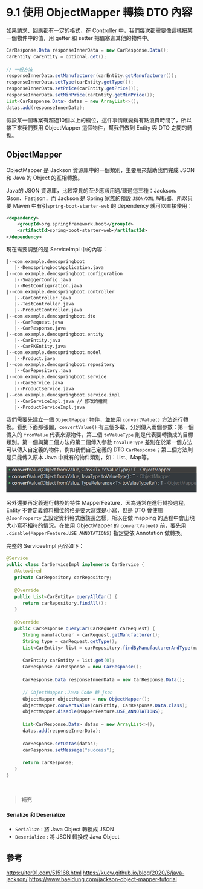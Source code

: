 # 9.1 使用 ObjectMapper 轉換 DTO 內容
如果請求、回應都有一定的格式，在 Controller 中，我們每次都需要像這樣把某一個物件中的值，用 getter 和 setter 把值塞進其他的物件中。

```java
CarResponse.Data responseInnerData = new CarResponse.Data();
CarEntity carEntity = optional.get();

// 一般方法
responseInnerData.setManufacturer(carEntity.getManufacturer());
responseInnerData.setType(carEntity.getType());
responseInnerData.setPrice(carEntity.getPrice());
responseInnerData.setMinPrice(carEntity.getMinPrice());
List<CarResponse.Data> datas = new ArrayList<>();
datas.add(responseInnerData);
```

假設某一個專案有超過10個以上的欄位，這件事情就變得有點浪費時間了，所以接下來我們要用 ObjectMapper 這個物件，幫我們做到 Entity 與 DTO 之間的轉換。

## ObjectMapper
ObjectMapper 是 Jackson 資源庫中的一個類別，主要用來幫助我們完成 JSON 和 Java 的 Object 的互相轉換。

Java的 JSON 資源庫，比較常見的至少應該用過/聽過這三種：Jackson、Gson、Fastjson，而 Jackson 是 Spring 家族的預設 `JSON/XML` 解析器，所以只要 Maven 中有引`spring-boot-starter-web` 的 dependency 就可以直接使用：
```xml
<dependency>
    <groupId>org.springframework.boot</groupId>
    <artifactId>spring-boot-starter-web</artifactId>
</dependency>
```

現在需要調整的是 ServiceImpl 中的內容：
```
|--com.example.demospringboot
   |--DemospringbootApplication.java
|--com.example.demospringboot.configuration
   |--SwaggerConfig.java
   |--RestConfiguration.java
|--com.example.demospringboot.controller
   |--CarController.java
   |--TestController.java
   |--ProductController.java
|--com.example.demospringboot.dto
   |--CarRequest.java 
   |--CarResponse.java
|--com.example.demospringboot.entity
   |--CarEntity.java
   |--CarPKEntity.java
|--com.example.demospringboot.model
   |--Product.java
|--com.example.demospringboot.repository
   |--CarRepository.java
|--com.example.demospringboot.service
   |--CarService.java
   |--ProductService.java
|--com.example.demospringboot.service.impl
   |--CarServiceImpl.java // 修改的檔案
   |--ProductServiceImpl.java
```

我們需要先建立一個 `ObjectMapper` 物件，並使用 `convertValue()` 方法進行轉換。看到下面那張圖，`convertValue()` 有三個多載，分別傳入兩個參數：第一個傳入的 `fromValue` 代表來源物件，第二個 `toValueType` 則是代表要轉換成的目標類別。第一個與第二個方法的第二個傳入參數 `toValueType` 差別在於第一個方法可以傳入自定義的物件，例如我們自己定義的 DTO `CarResponse`；第二個方法則是只能傳入原本 Java 中就有的物件類別，如：List、Map等。

![ ](/images/objectMapper-1.png)

另外還要再定義進行轉換的特性 MapperFeature，因為通常在進行轉換過程， Entity 不會定義資料欄位的格是要大寫或是小寫，但是 DTO 會使用 `@JsonProperty` 去設定資料格式應該長怎樣，所以在做 mapping 的過程中會出現大小寫不相符的情況。在使用 ObjectMapper 的 `convertValue()` 前，要先用 `.disable(MapperFeature.USE_ANNOTATIONS)` 指定要依 Annotation 做轉換。



完整的 ServiceeImpl 內容如下：

```java
@Service
public class CarServiceImpl implements CarService {
   @Autowired
   private CarRepository carRepository;

   @Override
   public List<CarEntity> queryAllCar() {
      return carRepository.findAll();
   }

   @Override
   public CarResponse queryCar(CarRequest carRequest) {
      String manufacturer = carRequest.getManufacturer();
      String type = carRequest.getType();
      List<CarEntity> list = carRepository.findByManufacturerAndType(manufacturer, type);

      CarEntity carEntity = list.get(0);
      CarResponse carResponse = new CarResponse();

      CarResponse.Data responseInnerData = new CarResponse.Data();

      // ObjectMapper：Java Code 轉 json
      ObjectMapper objectMapper = new ObjectMapper();
      objectMapper.convertValue(carEntity, CarResponse.Data.class);
      objectMapper.disable(MapperFeature.USE_ANNOTATIONS);

      List<CarResponse.Data> datas = new ArrayList<>();
      datas.add(responseInnerData);
        
      carResponse.setDatas(datas);
      carResponse.setMessage("success");

      return carResponse;
   }
}		
```
<br/>

> 補充

#### Serialize 和 Deserialize
* `Serialize` : 將 Java Object 轉換成 JSON
* `Deserialize` : 將 JSON 轉換成 Java Object

## 參考
https://iter01.com/515168.html
https://kucw.github.io/blog/2020/6/java-jackson/
https://www.baeldung.com/jackson-object-mapper-tutorial
